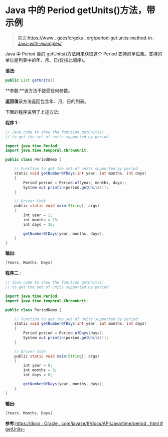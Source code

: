 # Java 中的 Period getUnits()方法，带示例

> 原文:[https://www . geesforgeks . org/period-get units-method-in-Java-with-examples/](https://www.geeksforgeeks.org/period-getunits-method-in-java-with-examples/)

Java 中 Period 类的 getUnits()方法用来获取这个 Period 支持的单位集。支持的单位是列表中的年、月、日(仅按此顺序)。

**语法:**

```java
public List getUnits()
```

**参数:**该方法不接受任何参数。

**返回值**该方法返回包含年、月、日的列表。

下面的程序说明了上述方法:

**程序 1** :

```java
// Java code to show the function getUnits()
// to get the set of units supported by period

import java.time.Period;
import java.time.temporal.ChronoUnit;

public class PeriodDemo {

    // Function to get the set of units supported by period
    static void getNumberOfDays(int year, int months, int days)
    {
        Period period = Period.of(year, months, days);
        System.out.println(period.getUnits());
    }

    // Driver Code
    public static void main(String[] args)
    {
        int year = 1;
        int months = 13;
        int days = 36;

        getNumberOfDays(year, months, days);
    }
}
```

**输出:**

```java
[Years, Months, Days]

```

**程序二** :

```java
// Java code to show the function getUnits()
// to get the set of units supported by period

import java.time.Period;
import java.time.temporal.ChronoUnit;

public class PeriodDemo {

    // Function to get the set of units supported by period
    static void getNumberOfDays(int year, int months, int days)
    {
        Period period = Period.ofDays(days);
        System.out.println(period.getUnits());
    }

    // Driver Code
    public static void main(String[] args)
    {
        int year = 0;
        int months = 0;
        int days = 0;

        getNumberOfDays(year, months, days);
    }
}
```

**输出:**

```java
[Years, Months, Days]

```

**参考**:[https://docs . Oracle . com/javase/8/docs/API/Java/time/period . html # getUnits–](https://docs.oracle.com/javase/8/docs/api/java/time/Period.html#getUnits--)